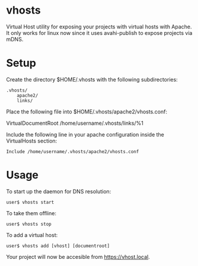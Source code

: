 vhosts
======

Virtual Host utility for exposing your projects with virtual hosts with Apache. It only works for linux now since it uses avahi-publish to expose projects via mDNS.

Setup
=====

Create the directory $HOME/.vhosts with the following subdirectories:

    .vhosts/
        apache2/
        links/

Place the following file into $HOME/.vhosts/apache2/vhosts.conf:

<IfModule mod_vhost_alias.c>
  VirtualDocumentRoot /home/username/.vhosts/links/%1
</IfModule>

Include the following line in your apache configuration inside the VirtualHosts section:

    Include /home/username/.vhosts/apache2/vhosts.conf

Usage
=====

To start up the daemon for DNS resolution:

    user$ vhosts start

To take them offline:

    user$ vhosts stop

To add a virtual host:

    user$ vhosts add [vhost] [documentroot]

Your project will now be accesible from https://vhost.local.
